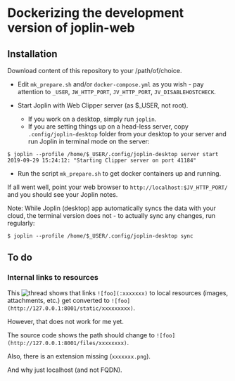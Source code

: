 # Dockerizing the development version of joplin-web

## Installation

Download content of this repository to your /path/of/choice.

* Edit `mk_prepare.sh` and/or `docker-compose.yml` as you wish - pay
attention to `_USER`, `JW_HTTP_PORT`, `JV_HTTP_PORT`, `JV_DISABLEHOSTCHECK`.

* Start Joplin with Web Clipper server (as $_USER, not root).

  * If you work on a desktop, simply run `joplin`.
  * If you are setting things up on a head-less server, copy `.config/joplin-desktop` folder from your desktop to your server and run Joplin in terminal mode on the server:
```
$ joplin --profile /home/$_USER/.config/joplin-desktop server start
2019-09-29 15:24:12: "Starting Clipper server on port 41184"
```

* Run the script `mk_prepare.sh` to get docker containers up and running.


If all went well, point your web browser to `http://localhost:$JV_HTTP_PORT/` and
you should see your Joplin notes.

Note: While Joplin (desktop) app automatically syncs the data with your cloud, the terminal version does not - to actually sync any changes, run regularly:

```
$ joplin --profile /home/$_USER/.config/joplin-desktop sync
```

## To do

### Internal links to resources

This ![thread](https://discourse.joplinapp.org/t/joplin-web-web-application-companion-for-joplin/555/23) shows that links `![foo](:xxxxxxx)` to local resources (images, attachments, etc.) get converted to `![foo](http://127.0.0.1:8001/static/xxxxxxxxx)`.

However, that does not work for me yet.

The source code shows the path should change to `![foo](http://127.0.0.1:8001/files/xxxxxxxx)`.

Also, there is an extension missing (`xxxxxxx.png`).

And why just localhost (and not FQDN).
